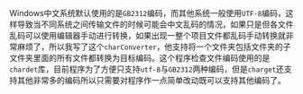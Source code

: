 Windows中文系统默认使用的是`GB2312`编码，而其他系统一般使用`UTF-8`编码，这样导致当不同系统之间传输文件的时候可能会中文乱码的情况，如果只是但各文件乱码可以使用编辑器手动进行转换，如果出现一整个项目文件都乱码手动转换就非常麻烦了，所以我写了这个`charConverter`，他支持将一个文件夹包括文件夹的子文件夹里面的所有文件都转换为目标编码。这个程序检查文件编码使用的是`chardet`库，目前程序为了方便只支持`utf-8`与`GB2312`两种编码，但是`charget`还支持其他非常多的编码所以只需要对程序作一点简单改动既可以支持其他编码了。